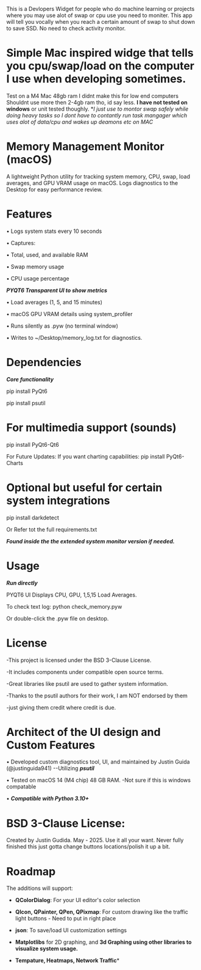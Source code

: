 
This is a Devlopers Widget for people who do machine learning or projects where you may use alot of swap or cpu use you need to moniter. This app will tell you vocally when you reach a certain amount of swap to shut down to save SSD. No need to check activity monitor. 

# Simple Mac inspired widge that tells you cpu/swap/load on the computer I use when developing sometimes.
Test on a M4 Mac 48gb ram I didnt make this for low end computers
Shouldnt use more then 2-4gb ram tho, id say less. 
**I have not tested on windows** or unit tested thoughly.  **I just use to montor swap safely while doing heavy tasks so I dont have to contantly run task mangager which uses alot of data/cpu and wakes up deamons etc on MAC*


# Memory Management Monitor (macOS)

A lightweight Python utility for tracking system memory, CPU, swap, load averages, and GPU VRAM usage on macOS. Logs diagnostics to the Desktop for easy performance review.


# Features

•  Logs system stats every 10 seconds

•  Captures:

•  Total, used, and available RAM

•  Swap memory usage

•  CPU usage percentage

 ***PYQT6 Transparent UI to show metrics***
 
•  Load averages (1, 5, and 15 minutes)

•  macOS GPU VRAM details using system_profiler

• Runs silently as .pyw (no terminal window)

•  Writes to ~/Desktop/memory_log.txt for diagnostics. 


# Dependencies

***Core functionality***

pip install PyQt6

pip install psutil

# For multimedia support (sounds)

pip install PyQt6-Qt6

For Future Updates: If you want charting capabilities:
pip install PyQt6-Charts

# Optional but useful for certain system integrations

pip install darkdetect

Or Refer tot the full requirements.txt

***Found inside the the extended system monitor version if needed.***


# Usage

***Run directly***

PYQT6 UI Displays CPU, GPU, 1,5,15 Load Averages.

To check text log: python check_memory.pyw

Or double-click the .pyw file on desktop.



# License

-This project is licensed under the BSD 3-Clause License.

-It includes components under compatible open source terms.

-Great libraries like psutil are used to gather system information.

-Thanks to the psutil authors for their work, I am NOT endorsed by them

-just giving them credit where credit is due.



# Architect of the UI design and Custom Features
•   Developed custom diagnostics tool, UI, and maintained by Justin Guida (@justinguida941)
 	--Utilizing ***psutil***
  
•   Tested on macOS 14 (M4 chip) 48 GB RAM.
 	-Not sure if this is windows compatable
  
•   ***Compatible with Python 3.10+***




# BSD 3-Clause License:
Created by Justin Gudida. May - 2025. Use it all your want. Never fully finished this just gotta change buttons locations/polish it up a bit.



# Roadmap

The additions will support:

- **QColorDialog**: For your UI editor's color selection

- **QIcon, QPainter, QPen, QPixmap**: For custom drawing like the traffic light buttons - Need to put in right place
 
- **json**: To save/load UI customization settings
  
- **Matplotlibs** for 2D graphing, and **3d Graphing using other libraries to visualize system usage.**
  
- **Tempature, Heatmaps, Network Traffic***

